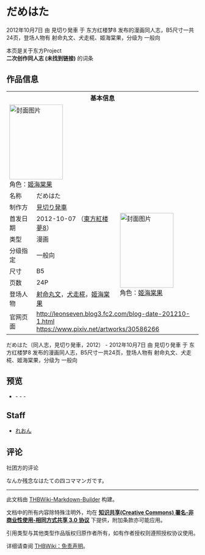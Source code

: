 # だめはた

<!-- source html: G:\repos\THBWiki-Markdown-Builder\THBWikiMarkdown\Temp\main\b\be\ns0%3A%E3%81%A0%E3%82%81%E3%81%AF%E3%81%9F.html -->

2012年10月7日 由 見切り発車 于 东方红楼梦8 发布的漫画同人志，B5尺寸一共24页，登场人物有 射命丸文、犬走椛、姬海棠果，分级为 一般向

本页是关于东方Project  
 **二次创作同人志 (未找到链接)** 的词条

## 作品信息

<table><tbody><tr><th colspan="3">基本信息</th></tr><tr><td class="cover-artwork-mobile" colspan="2"><a href="./文件-だめはた封面.jpg.md" class="image" title="封面图片"><img alt="封面图片" src="https://upload.thwiki.cc/thumb/e/e1/%E3%81%A0%E3%82%81%E3%81%AF%E3%81%9F%E5%B0%81%E9%9D%A2.jpg/140px-%E3%81%A0%E3%82%81%E3%81%AF%E3%81%9F%E5%B0%81%E9%9D%A2.jpg" decoding="async" loading="lazy" width="140" height="196" srcset="https://upload.thwiki.cc/thumb/e/e1/%E3%81%A0%E3%82%81%E3%81%AF%E3%81%9F%E5%B0%81%E9%9D%A2.jpg/210px-%E3%81%A0%E3%82%81%E3%81%AF%E3%81%9F%E5%B0%81%E9%9D%A2.jpg 1.5x, https://upload.thwiki.cc/thumb/e/e1/%E3%81%A0%E3%82%81%E3%81%AF%E3%81%9F%E5%B0%81%E9%9D%A2.jpg/280px-%E3%81%A0%E3%82%81%E3%81%AF%E3%81%9F%E5%B0%81%E9%9D%A2.jpg 2x" data-file-width="1429" data-file-height="2000"></a><div class="cover-char">角色：<a href="./姬海棠果.md" title="姬海棠果">姬海棠果</a></div></td>
</tr><tr><td class="label">名称</td><td colspan="2"> だめはた </td></tr><tr><td class="label">制作方</td><td><a href="./見切り発車.md" title="見切り発車">見切り発車</a></td><td class="cover-artwork" rowspan="7" style="min-width:196px;"><a href="./文件-だめはた封面.jpg.md" class="image" title="封面图片"><img alt="封面图片" src="https://upload.thwiki.cc/thumb/e/e1/%E3%81%A0%E3%82%81%E3%81%AF%E3%81%9F%E5%B0%81%E9%9D%A2.jpg/140px-%E3%81%A0%E3%82%81%E3%81%AF%E3%81%9F%E5%B0%81%E9%9D%A2.jpg" decoding="async" loading="lazy" width="140" height="196" srcset="https://upload.thwiki.cc/thumb/e/e1/%E3%81%A0%E3%82%81%E3%81%AF%E3%81%9F%E5%B0%81%E9%9D%A2.jpg/210px-%E3%81%A0%E3%82%81%E3%81%AF%E3%81%9F%E5%B0%81%E9%9D%A2.jpg 1.5x, https://upload.thwiki.cc/thumb/e/e1/%E3%81%A0%E3%82%81%E3%81%AF%E3%81%9F%E5%B0%81%E9%9D%A2.jpg/280px-%E3%81%A0%E3%82%81%E3%81%AF%E3%81%9F%E5%B0%81%E9%9D%A2.jpg 2x" data-file-width="1429" data-file-height="2000"></a><div class="cover-char">角色：<a href="./姬海棠果.md" title="姬海棠果">姬海棠果</a></div></td>
</tr><tr><td class="label">首发日期</td><td>2012-10-07&#160;（<a href="/展会作品列表?e=%E4%B8%9C%E6%96%B9%E7%BA%A2%E6%A5%BC%E6%A2%A6%238">東方紅楼夢8</a>）</td></tr><tr><td class="label">类型</td><td>漫画</td></tr><tr><td class="label">分级指定</td><td>一般向</td></tr><tr><td class="label">尺寸</td><td>B5</td></tr><tr><td class="label">页数</td><td>24P</td></tr><tr><td class="label">登场人物</td><td><a href="./射命丸文.md" title="射命丸文">射命丸文</a>，<a href="./犬走椛.md" title="犬走椛">犬走椛</a>，<a href="./姬海棠果.md" title="姬海棠果">姬海棠果</a></td></tr>
<tr><td class="label">官网页面</td><td colspan="2"><a rel="nofollow" class="external free" href="http://leonseven.blog3.fc2.com/blog-date-201210-1.html">http://leonseven.blog3.fc2.com/blog-date-201210-1.html</a><br><a rel="nofollow" class="external free" href="https://www.pixiv.net/artworks/30586266">https://www.pixiv.net/artworks/30586266</a></td></tr></tbody></table>

だめはた（同人志，見切り発車，2012） - 2012年10月7日 由 見切り発車 于 东方红楼梦8 发布的漫画同人志，B5尺寸一共24页，登场人物有 射命丸文、犬走椛、姬海棠果，分级为 一般向

## 预览
- [](./文件-だめはた预览图1.jpg.md)- [](./文件-だめはた预览图2.jpg.md)- [](./文件-だめはた预览图3.jpg.md)- [](./文件-だめはた预览图4.jpg.md)


## Staff
- [れおん](./れおん.md)


## 评论
社团方的评论

  
なんか残念なはたての四コママンガです。
  
  
  

  





---

此文档由 [THBWiki-Markdown-Builder](https://github.com/Delsin-Yu/THBWiki-Markdown-Builder) 构建。

文档中的所有内容除特殊注明外，均在 [**知识共享(Creative Commons) 署名-非商业性使用-相同方式共享 3.0 协议**](https://creativecommons.org/licenses/by-sa/3.0/deed.zh-hans) 下提供，附加条款亦可能应用。

引用类型与其他类型作品版权归原作者所有，如有作者授权则遵照授权协议使用。

详细请查阅 [THBWiki：免责声明](https://thbwiki.cc/THBWiki:%E5%85%8D%E8%B4%A3%E5%A3%B0%E6%98%8E)。

